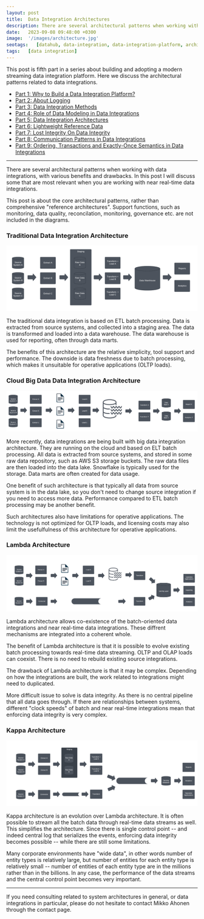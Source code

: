 ```yaml
---
layout: post
title:  Data Integration Architectures
description: There are several architectural patterns when working with data integrations, with various benefits and drawbacks. Here I discuss the most relevant ones when building real-time data integrations.
date:   2023-09-08 09:48:00 +0300
image:  '/images/architecture.jpg'
seotags:   [datahub, data-integration, data-integration-platform, architecture, integration, data-modeling]
tags:   [data integration]
---
```

This post is fifth part in a series about building and adopting a modern streaming data integration platform. Here we 
discuss the architectural patterns related to data integrations.

* [Part 1: Why to Build a Data Integration Platform?](https://jauzo.com/2023/08/11/why-dip/)
* [Part 2: About Logging](https://jauzo.com/2023/08/25/logging/)
* [Part 3: Data Integration Methods](https://jauzo.com/2023/08/28/data-integration-methods/)
* [Part 4: Role of Data Modeling in Data Integrations](https://jauzo.com/2023/08/29/data-modeling/)
* [Part 5: Data Integration Architectures](https://jauzo.com/2023/09/08/data-integration-architectures/)
* [Part 6: Lightweight Reference Data](https://jauzo.com/2023/09/09/lightweight-reference-data/)
* [Part 7: Lost Integrity On Data Integrity](https://jauzo.com/2023/09/09/data-integrity/)
* [Part 8: Communication Patterns in Data Integrations](https://jauzo.com/2023/09/11/data-integration-communication-patterns/)
* [Part 9: Ordering, Transactions and Exactly-Once Semantics in Data Integrations](https://jauzo.com/2023/12/12/data-integration-ordering-etc/)

***

There are several architectural patterns when working with data integrations,
with various benefits and drawbacks. In this post I will discuss some that are most
relevant when you are working with near real-time data integrations. 

This post is about the core architectural patterns, rather than comprehensive "reference 
architectures". Support functions, such as monitoring, data quality, reconcilation, 
monitoring, governance etc. are not included in the diagrams.

### Traditional Data Integration Architecture

![Traditional Data Integration Architecture](/images/trad-architecture.png)

The traditional data integration is based on ETL batch processing. Data is extracted from source systems, 
and collected into a staging area. The data is transformed and loaded into a data warehouse. The 
data warehouse is used for reporting, often through data marts.

The benefits of this architecture are the relative simplicity, tool support and performance. The downside 
is data freshness due to batch processing, which makes it unsuitable for operative applications (OLTP loads).

### Cloud Big Data Data Integration Architecture

![Cloud Big Data Integration Architecture](/images/cloud-big-data-architecture.png)

More recently, data integrations are being built with big data integration architecture.
They are running on the cloud and based on ELT batch processing. All data is extracted from source systems,
and stored in some raw data repository, such as AWS S3 storage buckets. The
raw data files are then loaded into the data lake. Snowflake is typically used for the
storage. Data marts are often created for data usage.

One benefit of such architecture is that typically all data from source system 
is in the data lake, so you don't need to change source integration if you need to access more data. 
Performance compared to ETL batch processing may be another benefit.

Such architectures also have limitations for operative applications. The technology is not optimized for
OLTP loads, and licensing costs may also limit the usefulfulness of this architecture for operative applications.

### Lambda Architecture

![Lambda Architecture](/images/lambda-architecture.png)

Lambda architecture allows co-existence of the batch-oriented data integrations and near real-time data
integrations. These diffrent mechanisms are integrated into a coherent whole. 

The benefit of Lambda architecture is that it is possible to evolve existing batch processing towards
real-time data streaming. OLTP and OLAP loads can coexist. There is no need to rebuild existing 
source integrations.

The drawback of Lambda architecture is that it may be complex. Depending on how the 
integrations are built, the work related to integrations might need to duplicated.

More difficult issue to solve is data integrity. As there is no central pipeline that all data goes through.
If there are relationships between systems, different "clock speeds" of batch and near real-time 
integrations mean that enforcing data integrity is very complex.

### Kappa Architecture

![Kappa Architecture](/images/kappa-architecture.png)

Kappa architecture is an evolution over Lambda architecture. It is often possible to stream all the 
batch data through real-time data streams as well. This simplifies the architecture. Since there is single control 
point -- and indeed central log that serializes the events, enforcing data integrity becomes possible -- while 
there are still some limitations.

Many corporate environments have "wide data", in other words number of entity types is relatively large, but 
number of entities for each entity type is relatively small -- number of entities of each entity type are in the 
millions rather than in the billions. In any case, the performance of the data streams and the central control 
point becomes very important.

***

If you need consulting related to system architectures in general, or data integrations in
particular, please do not hesitate to contact Mikko Ahonen through the contact page.
